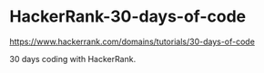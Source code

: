 # HackerRank-30-days-of-code

https://www.hackerrank.com/domains/tutorials/30-days-of-code

30 days coding with HackerRank.
